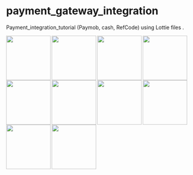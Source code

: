 # payment_gateway_integration

Payment_integration_tutorial (Paymob, cash, RefCode) using Lottie files .


<img align="left" width="120" src="https://user-images.githubusercontent.com/88210924/189005450-478f8f28-8f16-4446-b395-84a6152867c9.jpg">
<img align="left" width="120" src="https://user-images.githubusercontent.com/88210924/189005453-b5196153-e5bf-47d0-96f2-f6736966a6d8.jpg">
<img align="left" width="120" src="https://user-images.githubusercontent.com/88210924/189005454-950b45f6-8813-44fb-a5ac-fe773b6d7da3.jpg">
<img align="left" width="120" src="https://user-images.githubusercontent.com/88210924/189005455-0b9bd59d-980c-4437-8c1d-722a10a54b20.jpg">
<img align="left" width="120" src="https://user-images.githubusercontent.com/88210924/189005458-7267fe36-3fbc-40fe-ba56-ee4ee8950da1.jpg">
<img align="left" width="120" src="https://user-images.githubusercontent.com/88210924/189005461-324b4566-ffbd-4619-b340-1370ab46ad36.jpg">
<img align="left" width="120" src="https://user-images.githubusercontent.com/88210924/189005463-83bfcc66-e616-48cb-a51f-0c8337c56d71.jpg">
<img align="left" width="120" src="https://user-images.githubusercontent.com/88210924/189005466-e7be36fa-5a2d-4356-91d9-8c622ca308c2.jpg">
<img align="left" width="120" src="https://user-images.githubusercontent.com/88210924/189005468-10904920-32c2-4ced-96df-163969eae65e.jpg">
<img align="left" width="120" src="https://user-images.githubusercontent.com/88210924/189005470-ccc5b2c5-9cda-4aab-b613-8d0c940be0b5.jpg">




